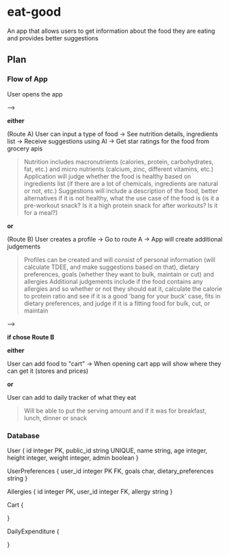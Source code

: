 # eat-good
An app that allows users to get information about the food they are eating and provides better suggestions

## Plan
### Flow of App
User opens the app

-->

**either**

(Route A)
User can input a type of food -> See nutrition details, ingredients list -> Receive suggestions using AI -> Get star ratings for the food from grocery apis
> Nutrition includes macronutrients (calories, protein, carbohydrates, fat, etc.) and micro nutrients (calcium, zinc, different vitamins, etc.)
> Application will judge whether the food is healthy based on ingredients list (if there are a lot of chemicals, ingredients are natural or not, etc.)
> Suggestions will include a description of the food, better alternatives if it is not healthy, what the use case of the food is (is it a pre-workout snack? Is it a high protein snack for after workouts? Is it for a meal?)

**or**

(Route B)
User creates a profile -> Go to route A -> App will create additional judgements
> Profiles can be created and will consist of personal information (will calculate TDEE, and make suggestions based on that), dietary preferences, goals (whether they want to bulk, maintain or cut) and allergies
> Additional judgements include if the food contains any allergies and so whether or not they should eat it, calculate the calorie to protein ratio and see if it is a good 'bang for your buck' case, fits in dietary preferences, and judge if it is a fitting food for bulk, cut, or maintain

-->

**if chose Route B**

**either**

User can add food to "cart" -> When opening cart app will show where they can get it (stores and prices)

**or**

User can add to daily tracker of what they eat
> Will be able to put the serving amount and if it was for breakfast, lunch, dinner or snack

### Database

User {
    id integer PK,
    public_id string UNIQUE,
    name string,
    age integer,
    height integer,
    weight integer,
    admin boolean
}

UserPreferences {
    user_id integer PK FK,
    goals char,
    dietary_preferences string
}

Allergies {
    id integer PK,
    user_id integer FK,
    allergy string
}

Cart {

}

DailyExpenditure {

}